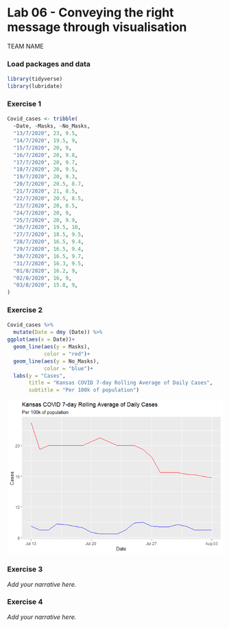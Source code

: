 Lab 06 - Conveying the right message through visualisation
================
TEAM NAME

### Load packages and data

``` r
library(tidyverse) 
library(lubridate)
```

### Exercise 1

``` r
Covid_cases <- tribble(
  ~Date, ~Masks, ~No_Masks,
  "13/7/2020", 23, 9.5,
  "14/7/2020", 19.5, 9,
  "15/7/2020", 20, 9,
  "16/7/2020", 20, 9.8,
  "17/7/2020", 20, 9.7,
  "18/7/2020", 20, 9.5,
  "19/7/2020", 20, 9.3,
  "20/7/2020", 20.5, 8.7,
  "21/7/2020", 21, 8.5,
  "22/7/2020", 20.5, 8.5,
  "23/7/2020", 20, 8.5,
  "24/7/2020", 20, 9,
  "25/7/2020", 20, 9.9,
  "26/7/2020", 19.5, 10,
  "27/7/2020", 18.5, 9.5,
  "28/7/2020", 16.5, 9.4,
  "29/7/2020", 16.5, 9.4,
  "30/7/2020", 16.5, 9.7,
  "31/7/2020", 16.3, 9.5,
  "01/8/2020", 16.2, 9,
  "02/8/2020", 16, 9,
  "03/8/2020", 15.8, 9,
)
```

### Exercise 2

``` r
Covid_cases %>%
  mutate(Date = dmy (Date)) %>%
ggplot(aes(x = Date))+
  geom_line(aes(y = Masks),
            color = "red")+
  geom_line(aes(y = No_Masks),
            color = "blue")+
  labs(y = "Cases",
       title = "Kansas COVID 7-day Rolling Average of Daily Cases",
       subtitle = "Per 100k of population")
```

![](lab-06_files/figure-gfm/better-viz-1.png)<!-- -->

### Exercise 3

*Add your narrative here.*

### Exercise 4

*Add your narrative here.*
